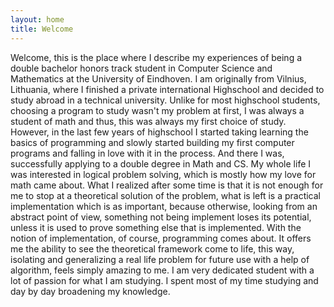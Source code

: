 ```yaml
---
layout: home
title: Welcome
---
```


Welcome, this is the place where I describe my experiences of being a double bachelor honors track student in Computer Science and Mathematics at the University of Eindhoven. I am originally from Vilnius, Lithuania, where I finished a private international Highschool and decided to study abroad in a technical university. Unlike for most highschool students, choosing a program to study wasn't my problem at first, I was always a student of math and thus, this was always my first choice of study. However, in the last few years of highschool I started taking learning the basics of programming and slowly started building my first computer programs and falling in love with it in the process. And there I was, successfully applying to a double degree in Math and CS. My whole life I was interested in logical problem solving, which is mostly how my love for math came about. What I realized after some time is that it is not enough for me to stop at a theoretical solution of the problem, what is left is a practical implementation which is as important, because otherwise, looking from an abstract point of view, something not being implement loses its potential, unless it is used to prove something else that is implemented. With the notion of implementation, of course, programming comes about. It offers me the ability to see the theoretical framework come to life, this way, isolating and generalizing a real life problem for future use with a help of algorithm, feels simply amazing to me. I am very dedicated student with a lot of passion for what I am studying. I spent most of my time studying and day by day broadening my knowledge.
